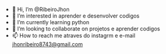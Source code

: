 - 👋 Hi, I’m @RibeiroJhon
- 👀 I’m interested in  aprender e desenvolver codigos
- 🌱 I’m currently learning python
- 💞️ I’m looking to collaborate on  projetos e aprender codigos
- 📫 How to reach me  atraves do instagrm e e-mail jhonribeiro8743@gmail.com 

<!---
RibeiroJhon/RibeiroJhon is a ✨ special ✨ repository because its `README.md` (this file) appears on your GitHub profile.
You can click the Preview link to take a look at your changes.
--->
